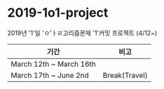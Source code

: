 # 2019-1o1-project
2019년 '1'일 'ㅇ'ㅏㄹ고리즘문제 '1'커밋 프로젝트 (4/12~)

| 기간 |비고  |
|--|--|
| March 12th ~ March 16th |  |
| March 17th ~ June 2nd |Break(Travel)  |
